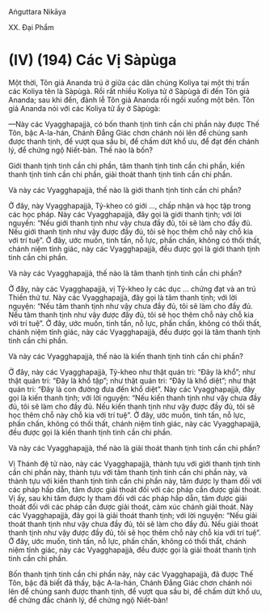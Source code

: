Aṅguttara Nikāya

XX. Ðại Phẩm

# (IV) (194) Các Vị Sàpùga

Một thời, Tôn giả Ananda trú ở giữa các dân chúng Koliya tại một thị trấn các Koliya tên là Sàpùgà. Rồi rất nhiều Koliya tử ở Sàpùgà đi đến Tôn giả Ananda; sau khi đến, đảnh lễ Tôn giả Ananda rồi ngồi xuống một bên. Tôn giả Ananda nói với các Koliya tử ấy ở Sàpùgà:

—Này các Vyagghapajjà, có bốn thanh tịnh tinh cần chi phần này được Thế Tôn, bậc A-la-hán, Chánh Ðẳng Giác chơn chánh nói lên để chúng sanh được thanh tịnh, để vượt qua sầu bi, để chấm dứt khổ ưu, để đạt đến chánh lý, để chứng ngộ Niết-bàn. Thế nào là bốn?

Giới thanh tịnh tinh cần chi phần, tâm thanh tịnh tinh cần chi phần, kiến thanh tịnh tinh cần chi phần, giải thoát thanh tịnh tinh cần chi phần.

Và này các Vyagghapajjà, thế nào là giới thanh tịnh tinh cần chi phần?

Ở đây, này Vyagghapajjà, Tỷ-kheo có giới ..., chấp nhận và học tập trong các học pháp. Này các Vyagghapajjà, đây gọi là giới thanh tịnh; với lời nguyền: “Nếu giới thanh tịnh như vậy chưa đầy đủ, tôi sẽ làm cho đầy đủ. Nếu giới thanh tịnh như vậy được đầy đủ, tôi sẽ học thêm chỗ này chỗ kia với trí tuệ”. Ở đây, ước muốn, tinh tấn, nỗ lực, phấn chấn, không có thối thất, chánh niệm tỉnh giác, này các Vyagghapajjà, đều được gọi là giới thanh tịnh tinh cần chi phần.

Và này các Vyagghapajjà, thế nào là tâm thanh tịnh tinh cần chi phần?

Ở đây, này các Vyagghapajjà, vị Tỷ-kheo ly các dục ... chứng đạt và an trú Thiền thứ tư. Này các Vyagghapajjà, đây gọi là tâm thanh tịnh; với lời nguyện: “Nếu tâm thanh tịnh như vậy chưa đầy đủ, tôi sẽ làm cho đầy đủ. Nếu tâm thanh tịnh như vậy được đầy đủ, tôi sẽ học thêm chỗ này chỗ kia với trí tuệ”. Ở đây, ước muốn, tinh tấn, nỗ lực, phấn chấn, không có thối thất, chánh niệm tỉnh giác, này các Vyagghapajjà, đều được gọi là tâm thanh tịnh tinh cần chi phần.

Và này các Vyagghapajjà, thế nào là kiến thanh tịnh tinh cần chi phần?

Ở đây, này các Vyagghapajjà, Tỷ-kheo như thật quán tri: “Ðây là khổ”; như thật quán tri: “Ðây là khổ tập”; như thật quán tri: “Ðây là khổ diệt”; như thật quán tri: “Ðây là con đường đưa đến khổ diệt”. Này các Vyagghapajjà, đây gọi là kiến thanh tịnh; với lời nguyện: “Nếu kiến thanh tịnh như vậy chưa đầy đủ, tôi sẽ làm cho đầy đủ. Nếu kiến thanh tịnh như vậy được đầy đủ, tôi sẽ học thêm chỗ này chỗ kia với trí tuệ”. Ở đây, ước muốn, tinh tấn, nỗ lực, phấn chấn, không có thối thất, chánh niệm tỉnh giác, này các Vyagghapajjà, đều được gọi là kiến thanh tịnh tinh cần chi phần.

Và này các Vyagghapajjà, thế nào là giải thoát thanh tịnh tinh cần chi phần?

Vị Thánh đệ tử nào, này các Vyagghapajjà, thành tựu với giới thanh tịnh tinh cần chi phần này, thành tựu với tâm thanh tịnh tinh cần chi phần này, và thành tựu với kiến thanh tịnh tinh cần chi phần này, tâm được ly tham đối với các pháp hấp dẫn, tâm được giải thoát đối với các pháp cần được giải thoát. Vị ấy, sau khi tâm được ly tham đối với các pháp hấp dẫn, tâm được giải thoát đối với các pháp cần được giải thoát, cảm xúc chánh giải thoát. Này các Vyagghapajjà, đây gọi là giải thoát thanh tịnh; với lời nguyện: “Nếu giải thoát thanh tịnh như vậy chưa đầy đủ, tôi sẽ làm cho đầy đủ. Nếu giải thoát thanh tịnh như vậy được đầy đủ, tôi sẽ học thêm chỗ này chỗ kia với trí tuệ”. Ở đây, ước muốn, tinh tấn, nỗ lực, phấn chấn, không có thối thất, chánh niệm tỉnh giác, này các Vyagghapajjà, đều được gọi là giải thoát thanh tịnh tinh cần chi phần.

Bốn thanh tịnh tinh cần chi phần này, này các Vyagghapajjà, đã được Thế Tôn, bậc đã biết đã thấy, bậc A-la-hán, Chánh Ðẳng Giác chơn chánh nói lên để chúng sanh được thanh tịnh, để vượt qua sầu bi, để chấm dứt khổ ưu, để chứng đắc chánh lý, để chứng ngộ Niết-bàn!

